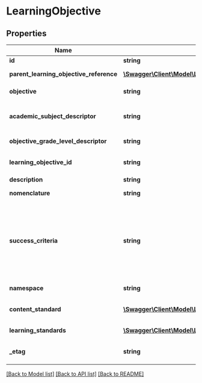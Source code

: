 # LearningObjective

## Properties
Name | Type | Description | Notes
------------ | ------------- | ------------- | -------------
**id** | **string** | The unique identifier of the resource. | [optional] 
**parent_learning_objective_reference** | [**\Swagger\Client\Model\LearningObjectiveReference**](LearningObjectiveReference.md) | A reference to the related LearningObjective resource. | [optional] 
**objective** | **string** | The designated title of the learning objective. | [optional] 
**academic_subject_descriptor** | **string** | The description of the content or subject area (e.g., arts, mathematics, reading, stenography, or a foreign language) of an assessment. | [optional] 
**objective_grade_level_descriptor** | **string** | The grade level for which the learning objective is targeted, | [optional] 
**learning_objective_id** | **string** | The identifier for the specific learning objective in the context of a standard (e.g., 111.15.3.1.A). | [optional] 
**description** | **string** | A detailed description of the entity. | [optional] 
**nomenclature** | **string** | Reflects the common nomenclature for an element. | [optional] 
**success_criteria** | **string** | One or more statements that describes the criteria used by teachers and students to check for attainment of a learning objective. This criteria gives clear indications as to the degree to which learning is moving through the Zone or Proximal Development toward independent achievement of the LearningObjective. | [optional] 
**namespace** | **string** | Namespace for the LearningObjective.   | [optional] 
**content_standard** | [**\Swagger\Client\Model\LearningObjectiveContentStandard**](LearningObjectiveContentStandard.md) | This entity represents identified learning objectives for courses in specific grades. | [optional] 
**learning_standards** | [**\Swagger\Client\Model\LearningObjectiveLearningStandard[]**](LearningObjectiveLearningStandard.md) | An unordered collection of learningObjectiveLearningStandards.   | [optional] 
**_etag** | **string** | A unique system-generated value that identifies the version of the resource. | [optional] 

[[Back to Model list]](../README.md#documentation-for-models) [[Back to API list]](../README.md#documentation-for-api-endpoints) [[Back to README]](../README.md)


